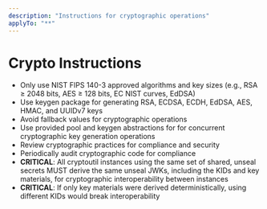 ```yaml
---
description: "Instructions for cryptographic operations"
applyTo: "**"
---
```

# Crypto Instructions

- Only use NIST FIPS 140-3 approved algorithms and key sizes (e.g., RSA ≥ 2048 bits, AES ≥ 128 bits, EC NIST curves, EdDSA)
- Use keygen package for generating RSA, ECDSA, ECDH, EdDSA, AES, HMAC, and UUIDv7 keys
- Avoid fallback values for cryptographic operations
- Use provided pool and keygen abstractions for for concurrent cryptographic key generation operations
- Review cryptographic practices for compliance and security
- Periodically audit cryptographic code for compliance
- **CRITICAL**: All cryptoutil instances using the same set of shared, unseal secrets MUST derive the same unseal JWKs, including the KIDs and key materials, for cryptographic interoperability between instances
- **CRITICAL**: If only key materials were derived deterministically, using different KIDs would break interoperability
